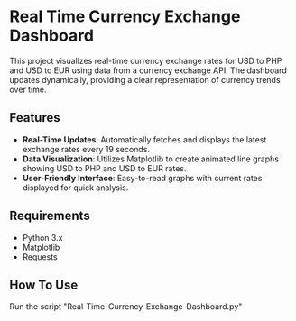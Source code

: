 # Real Time Currency Exchange Dashboard

This project visualizes real-time currency exchange rates for USD to PHP and USD to EUR using data from a currency exchange API. The dashboard updates dynamically, providing a clear representation of currency trends over time.

## Features

- **Real-Time Updates**: Automatically fetches and displays the latest exchange rates every 19 seconds.
- **Data Visualization**: Utilizes Matplotlib to create animated line graphs showing USD to PHP and USD to EUR rates.
- **User-Friendly Interface**: Easy-to-read graphs with current rates displayed for quick analysis.

## Requirements

- Python 3.x
- Matplotlib
- Requests

## How To Use

Run the script "Real-Time-Currency-Exchange-Dashboard.py"
